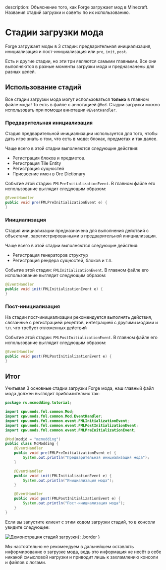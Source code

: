 description: Объяснение того, как Forge загружает мод в Minecraft. Названия стадий загрузки и советы по их использованию.

# Стадии загрузки мода

Forge загружает моды в 3 стадии: предварительная инициализация, инициализация и пост-инициализация или `pre`, `init`, `post`.

Есть и другие стадии, но эти три являются самыми главными. Все они выполняются в разные моменты загрузки мода и предназначены для
разных целей.

## Использование стадий

Все стадии загрузки мода могут использоваться **только** в главном файле мода! То есть в файле с аннотацией `@Mod`. Стадии
загрузки можно использовать при помощи аннотации `@EventHandler`.

### Предварительная инициализация

Стадия предварительной инициализации используется для того, чтобы дать игре знать о том, что есть в моде: блоках, предметах и так далее.

Чаще всего в этой стадии выполняются следующие действия:

* Регистрация блоков и предметов.
* Регистрация Tile Entity
* Регистрация сущностей
* Присвоение имен в Ore Dictionary

Событие этой стадии: `FMLPreInitializationEvent`. В главном файле его использование выглядит следующим образом:

```java
@EventHandler
public void pre(FMLPreInitializationEvent e) {
}
```

### Инициализация

Стадия инициализации предназначена для выполнения действий с объектами, зарегистрированными в предварительной инициализации.

Чаще всего в этой стадии выполняются следующие действия:

* Регистрация генераторов структур
* Регистрация рендера сущностей, блоков и т.п.

Событие этой стадии: `FMLInitializationEvent`. В главном файле его использование выглядит следующим образом:

```java
@EventHandler
public void init(FMLInitializationEvent e) {
}
```

### Пост-инициализация

На стадии пост-инициализации рекомендуется выполнять действия, связанные с регистрацией рецептов, интеграцией с другими модами и т.п. что требует отложенных действий

Событие этой стадии: `FMLPostInitializationEvent`. В главном файле его использование выглядит следующим образом:

```java
@EventHandler
public void post(FMLPostInitializationEvent e) {
}
```

## Итог

Учитывая 3 основные стадии загрузки Forge мода, наш главный файл мода должен выглядит приблизительно так:

```java
package ru.mcmodding.tutorial;

import cpw.mods.fml.common.Mod;
import cpw.mods.fml.common.Mod.EventHandler;
import cpw.mods.fml.common.event.FMLInitializationEvent;
import cpw.mods.fml.common.event.FMLPostInitializationEvent;
import cpw.mods.fml.common.event.FMLPreInitializationEvent;

@Mod(modid = "mcmodding")
public class McModding {
    @EventHandler
    public void pre(FMLPreInitializationEvent e) {
        System.out.println("Предварительная инициализация мода");
    }

    @EventHandler
    public void init(FMLInitializationEvent e) {
        System.out.println("Инициализация мода");
    }

    @EventHandler
    public void post(FMLPostInitializationEvent e) {
        System.out.println("Пост-инициализация мода");
    }
}
```

Если вы запустите клиент с этим кодом загрузки стадий, то в консоли увидите следующее:

![Демонстрация стадий загрузки](images/console_logging_stages.png){: .border }

Мы настоятельно не рекомендуем в дальнейшем оставлять информирование о загрузке мода, ведь это информация не несёт в 
себе никакой смысловой нагрузки и приводит лишь к захламлению консоли и файлов с логами.